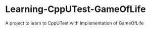 Learning-CppUTest-GameOfLife
============================

A project to learn to CppUTest with Implementation of GameOfLife